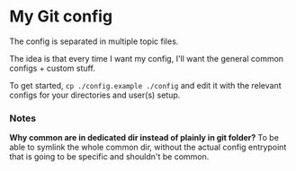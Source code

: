 # My Git config

The config is separated in multiple topic files.

The idea is that every time I want my config, I'll want the general common configs + custom stuff.

To get started, `cp ./config.example ./config` and edit it with the relevant configs for your
directories and user(s) setup.


### Notes

**Why common are in dedicated dir instead of plainly in git folder?**
To be able to symlink the whole common dir, without the actual config entrypoint that is going to be
specific and shouldn't be common.
